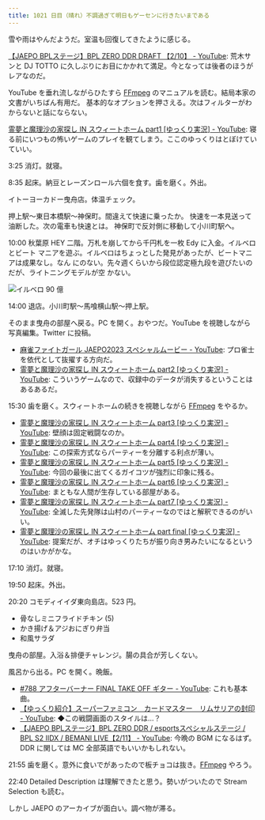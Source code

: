 ```yaml
---
title: 1021 日目（晴れ）不調過ぎて明日もゲーセンに行きたいまである
---
```


雪や雨はやんだようだ。室温も回復してきたように感じる。

[【JAEPO BPLステージ】BPL ZERO DDR DRAFT 【2/10】 - YouTube](https://www.youtube.com/watch?v=FDFPHueIrEo):
荒木サンと DJ TOTTO に久しぶりにお目にかかれて満足。今となっては後者のほうがレアなのだ。

YouTube を垂れ流しながらひたすら [FFmpeg] のマニュアルを読む。結局本家の文書がいちばん有用だ。
基本的なオプションを押さえる。次はフィルターがわからないと話にならない。

[霊夢と魔理沙の家探し IN スウィートホーム part1 [ゆっくり実況] - YouTube](https://www.youtube.com/watch?v=tTkKddbAAVs):
寝る前にいつもの怖いゲームのプレイを観てしまう。ここのゆっくりはとぼけていていい。

3:25 消灯。就寝。

8:35 起床。納豆とレーズンロール六個を食す。歯を磨く。外出。

イトーヨーカドー曳舟店。体温チェック。

押上駅～東日本橋駅～神保町。間違えて快速に乗ったか。
快速を一本見送って油断した。次の電車も快速とは。
神保町で反対側に移動して小川町駅へ。

10:00 秋葉原 HEY 二階。万札を崩してから千円札を一枚 Edy に入金。イルベロとビート
マニアを遊ぶ。イルベロはちょっとした発見があったが、ビートマニアは成果なし。なん
にのない。先々週くらいから段位認定極九段を遊びたいのだが、ライトニングモデルが空
かない。

![イルベロ 90 億](https://pbs.twimg.com/media/FoqmFw-agAIHqYv?format=jpg&name=small)

14:00 退店。小川町駅～馬喰横山駅～押上駅。

そのまま曳舟の部屋へ戻る。PC を開く。おやつだ。YouTube を視聴しながら写真編集。Twitter に投稿。

* [麻雀ファイトガール JAEPO2023 スペシャルムービー - YouTube](https://www.youtube.com/watch?v=DSS95ILJKaQ):
  プロ雀士を依代として抜擢する方向だ。
* [霊夢と魔理沙の家探し IN スウィートホーム part2 [ゆっくり実況] - YouTube](https://www.youtube.com/watch?v=qnC1GFxCARw):
  こういうゲームなので、収録中のデータが消失するということはあるあるだ。

15:30 歯を磨く。スウィートホームの続きを視聴しながら [FFmpeg] をやるか。

* [霊夢と魔理沙の家探し IN スウィートホーム part3 [ゆっくり実況] - YouTube](https://www.youtube.com/watch?v=92yH7fwtivo):
  壁顔は固定戦闘なのか。
* [霊夢と魔理沙の家探し IN スウィートホーム part4 [ゆっくり実況] - YouTube](https://www.youtube.com/watch?v=xzkBbMLmJiE):
  この探索方式ならパーティーを分離する利点が薄い。
* [霊夢と魔理沙の家探し IN スウィートホーム part5 [ゆっくり実況] - YouTube](https://www.youtube.com/watch?v=BeuJcGepYBA):
  今回の最後に出てくるガイコツが強烈に印象に残る。
* [霊夢と魔理沙の家探し IN スウィートホーム part6 [ゆっくり実況] - YouTube](https://www.youtube.com/watch?v=GCC_6grN7aw):
  まともな人間が生存している部屋がある。
* [霊夢と魔理沙の家探し IN スウィートホーム part7 [ゆっくり実況] - YouTube](https://www.youtube.com/watch?v=nFy2QRly3vc):
  全滅した先発隊は山村のパーティーなのではと解釈できるのがいい。
* [霊夢と魔理沙の家探し IN スウィートホーム part final [ゆっくり実況] - YouTube](https://www.youtube.com/watch?v=yBHM35CbD3Y):
  提案だが、オチはゆっくりたちが振り向き男みたいになるというのはいかがかな。

17:10 消灯。就寝。

19:50 起床。外出。

20:20 コモディイイダ東向島店。523 円。

* 骨なしミニフライドチキン (5)
* かき揚げ＆アジおにぎり弁当
* 和風サラダ

曳舟の部屋。入浴＆排便チャレンジ。腸の具合が芳しくない。

風呂から出る。PC を開く。晩飯。

* [#788 アフターバーナー FINAL TAKE OFF ギター - YouTube](https://www.youtube.com/watch?v=7LcqAsxUoWo):
  これも基本曲。
* [【ゆっくり紹介】スーパーファミコン　カードマスター　リムサリアの封印 - YouTube](https://www.youtube.com/watch?v=epXK0qvLr0U):
  ◆この戦闘画面のスタイルは…？
* [【JAEPO BPLステージ】BPL ZERO DDR / esportsスペシャルステージ / BPL S2 IIDX / BEMANI LIVE【2/11】 - YouTube](https://www.youtube.com/watch?v=JwRFO-xlBRM):
  今晩の BGM になるはず。DDR に関しては MC 全部英語でもいいかもしれない。

21:55 歯を磨く。意外に食いでがあったので板チョコは抜き。[FFmpeg] やろう。

22:40 Detailed Description は理解できたと思う。勢いがついたので
Stream Selection も読む。

しかし JAEPO のアーカイブが面白い。調べ物が滞る。

[FFmpeg]: https://ffmpeg.org/ffmpeg.html
